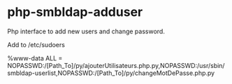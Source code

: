 php-smbldap-adduser
===================

Php interface to add new users and change password.

Add to /etc/sudoers

%www-data ALL = NOPASSWD:/[Path_To]/py/ajouterUtilisateurs.php.py,NOPASSWD:/usr/sbin/smbldap-userlist,NOPASSWD:/[Path_To]/py/changeMotDePasse.php.py

